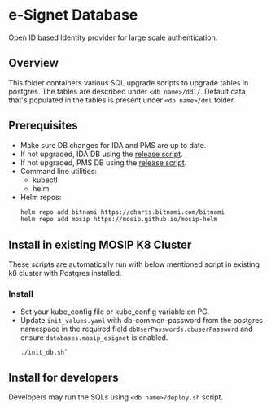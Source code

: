 # e-Signet Database
Open ID based Identity provider for large scale authentication.

## Overview
This folder containers various SQL upgrade scripts to upgrade tables in postgres.
The tables are described under `<db name>/ddl/`.
Default data that's populated in the tables is present under `<db name>/dml` folder.

## Prerequisites
* Make sure DB changes for IDA and PMS are up to date.
* If not upgraded, IDA DB using the [release script](https://github.com/mosip/id-authentication/tree/develop/db_release_scripts).
* If not upgraded, PMS DB using the [release script](https://github.com/mosip/partner-management-services/tree/develop/db_release_scripts).
* Command line utilities:
    - kubectl
    - helm
* Helm repos:
  ```sh
  helm repo add bitnami https://charts.bitnami.com/bitnami
  helm repo add mosip https://mosip.github.io/mosip-helm
  ```

## Install in existing MOSIP K8 Cluster
These scripts are automatically run with below mentioned script in existing k8 cluster with Postgres installed.
### Install
* Set your kube_config file or kube_config variable on PC.
* Update `init_values.yaml` with db-common-password from the postgres namespace in the required field `dbUserPasswords.dbuserPassword` and ensure `databases.mosip_esignet` is enabled.
  ```
  ./init_db.sh`
  ```

## Install for developers
Developers may run the SQLs using `<db name>/deploy.sh` script.
